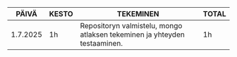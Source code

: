 | PÄIVÄ    | KESTO | TEKEMINEN                                                                 | TOTAL |
| -------- | ----- | ------------------------------------------------------------------------- | ----- |
| 1.7.2025 | 1h    | Repositoryn valmistelu, mongo atlaksen tekeminen ja yhteyden testaaminen. | 1h    |
